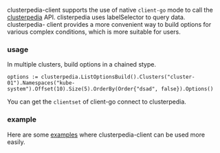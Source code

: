 clusterpedia-client supports the use of native `client-go` mode to call the [clusterpedia](https://github.com/clusterpedia-io/clusterpedia) API. clisterpedia uses labelSelector to query data. clusterpedia- client provides a more convenient way to build options for various complex conditions, which is more suitable for users.

### usage

In multiple clusters, build options in a chained stype.

```golang
options := clusterpedia.ListOptionsBuild().Clusters("cluster-01").Namespaces("kube-system").Offset(10).Size(5).OrderBy(Order{"dsad", false}).Options()
```

You can get the `clientset` of client-go connect to clusterpedia.

### example

Here are some [examples](./examples) where clusterpedia-client can be used more easily.